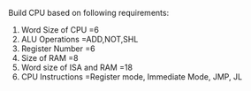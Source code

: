 Build CPU based on following requirements:
1. Word Size of CPU =6
2. ALU Operations =ADD,NOT,SHL
3. Register Number =6
4. Size of RAM =8
5. Word size of ISA and RAM =18
6. CPU Instructions =Register mode, Immediate Mode, JMP, JL
